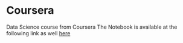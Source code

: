 # Coursera
Data Science course from Coursera
The Notebook is available at the following link as well [here](https://dataplatform.cloud.ibm.com/analytics/notebooks/v2/0e761d0b-c070-4a92-95ff-cadd7d050b75/view?access_token=07b4919bb1a0dcd0c1f9f876b973e26f9531315c8b727c85f58d4a9ac92a02b3)
